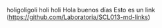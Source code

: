 holigoligoli holi holi
Hola buenos días
Esto es un link (https://github.com/Laboratoria/SCL013-md-links)
